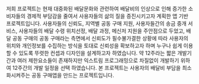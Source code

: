 저희 프로젝트는 현재 대중화된 배달문화와 관련하여 배달비의 인상으로 인해 증가한 소비자들의 경제적 부담감을 줄여서 사용자들의 삶의 질을 증진시키고자 계획한 앱 기반 프로젝트입니다. 
사용자들의 신뢰도, 지역별 공동 구매 지원, 사용자들간의 송금 중개 서비스, 사용자들의 배달 수령 위치선정, 배달 과정, 메신저 지원을 주안점으로 두었고, 
배달 공동 구매의 공동 구매라는 측면에서 신뢰도가 필수불가결한 상황에 따라 사용자의 위치와 개인정보를 수집하는 방식을 토대로 신뢰성을 확보하고자 하며
누구나 쉽게 이용할 수 있도록 뚜렷한 컨셉과 디자인을 설계하고자 하였습니다. 약 12주라는 짧은 개발기간과 여러 제한요소들이 존재하지만 익스트림 프로그래밍으로 차질없이 개발하기 위하여 12주간의 개발 일정을 선택 하였습니다. 
본 프로젝트는 사용자의 배달비 부담을 최소화시켜주는 공동 구매앱을 만드는 프로젝트입니다.
